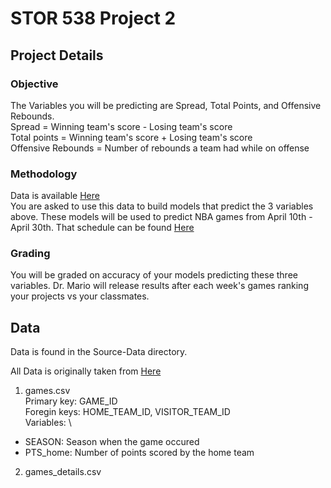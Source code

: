 STOR 538 Project 2
==================

Project Details
---------------

### Objective
The Variables you will be predicting are Spread, Total Points, and Offensive Rebounds. <br />
Spread = Winning team's score - Losing team's score <br />
Total points = Winning team's score + Losing team's score <br />
Offensive Rebounds = Number of rebounds a team had while on offense



### Methodology
Data is available [Here](https://github.com/mattymo18/STOR-538-Project2-2021) <br />
You are asked to use this data to build models that predict the 3 variables above. These models will be used to predict NBA games from April 10th - April 30th. That schedule can be found [Here](https://www.espn.com/nba/schedule) <br />

### Grading 
You will be graded on accuracy of your models predicting these three variables. Dr. Mario will release results after each week's games ranking your projects vs your classmates. 

Data
----
Data is found in the Source-Data directory.

All Data is originally taken from [Here](https://www.kaggle.com/nathanlauga/nba-games?select=games.csv)

1. games.csv \
Primary key: GAME_ID \
Foregin keys: HOME_TEAM_ID, VISITOR_TEAM_ID \
Variables: \
  * SEASON: Season when the game occured
  * PTS_home: Number of points scored by the home team
  
2. games_details.csv
